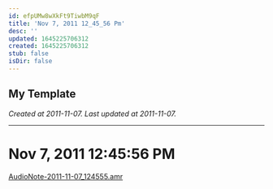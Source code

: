 ```yaml
---
id: efpUMw8wXkFt9TiwbM9qF
title: 'Nov 7, 2011 12_45_56 Pm'
desc: ''
updated: 1645225706312
created: 1645225706312
stub: false
isDir: false
---
```

My Template
---

_Created at 2011-11-07._
_Last updated at 2011-11-07._




---

# Nov 7, 2011 12:45:56 PM


[AudioNote-2011-11-07_124555.amr](/assets/audionote-2011-11-07_124555-h9CHSZ85NGWv.amr)

